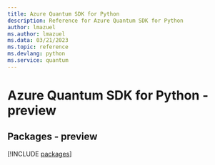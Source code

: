 ```yaml
---
title: Azure Quantum SDK for Python
description: Reference for Azure Quantum SDK for Python
author: lmazuel
ms.author: lmazuel
ms.data: 03/21/2023
ms.topic: reference
ms.devlang: python
ms.service: quantum
---
```

# Azure Quantum SDK for Python - preview
## Packages - preview
[!INCLUDE [packages](quantum-index.md)]